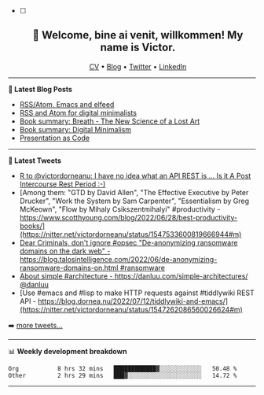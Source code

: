   - [ ] <h2 align="center">👋 Welcome, bine ai venit, willkommen! My name is Victor. </h2>
                    <p align="center">
                    <a href="https://dornea.nu/cv">CV</a> •
                    <a href="https://blog.dornea.nu">Blog</a> •
                    <a href="https://twitter.com/victordorneanu">Twitter</a> •
                    <a href="https://www.linkedin.com/in/victor-dorneanu/">LinkedIn</a> 
                    </p>

  <!--
  **dorneanu/dorneanu** is a ✨ _special_ ✨ repository because its `README.md` (this file) appears on your GitHub profile.

  Here are some ideas to get you started:

  - 🔭 I’m currently working on ...
  - 🌱 I’m currently learning ...
  - 👯 I’m looking to collaborate on ...
  - 🤔 I’m looking for help with ...
  - 💬 Ask me about ...
  - 📫 How to reach me: ...
  - 😄 Pronouns: ...
  - ⚡ Fun fact: ...
  -->

  ---

  **📝 Latest Blog Posts**

  <!-- BLOG-POST-LIST:START -->
- [RSS/Atom, Emacs and elfeed](https://blog.dornea.nu/2022/06/29/rss/atom-emacs-and-elfeed/)
- [RSS and Atom for digital minimalists](https://blog.dornea.nu/2022/06/13/rss-and-atom-for-digital-minimalists/)
- [Book summary: Breath - The New Science of a Lost Art](https://blog.dornea.nu/2022/05/30/book-summary-breath-the-new-science-of-a-lost-art/)
- [Book summary: Digital Minimalism](https://blog.dornea.nu/2022/05/02/book-summary-digital-minimalism/)
- [Presentation as Code](https://blog.dornea.nu/2022/01/19/presentation-as-code/)
<!-- BLOG-POST-LIST:END -->

  ---

  **📱 Latest Tweets**

  <!-- TWITTER:START -->
- [R to @victordorneanu: I have no idea what an API REST is ... Is it A Post Intercourse Rest Period :-&rpar;](https://nitter.net/BeaBonobo/status/1547617122192216064#m)
- [Among them: &quot;GTD by David Allen&quot;, &quot;The Effective Executive by Peter Drucker&quot;, &quot;Work the System by Sam Carpenter&quot;, &quot;Essentialism by Greg McKeown&quot;, &quot;Flow by Mihaly Csikszentmihalyi&quot; #productivity - https://www.scotthyoung.com/blog/2022/06/28/best-productivity-books/](https://nitter.net/victordorneanu/status/1547533600819666944#m)
- [Dear Criminals, don&#39;t ignore #opsec &quot;De-anonymizing ransomware domains on the dark web&quot; - https://blog.talosintelligence.com/2022/06/de-anonymizing-ransomware-domains-on.html #ransomware](https://nitter.net/victordorneanu/status/1547523040870862848#m)
- [About simple #architecture - https://danluu.com/simple-architectures/ @danluu](https://nitter.net/victordorneanu/status/1547521345667358720#m)
- [Use #emacs and #lisp to make HTTP requests against #tiddlywiki REST API - https://blog.dornea.nu/2022/07/12/tiddlywiki-and-emacs/](https://nitter.net/victordorneanu/status/1547262086560026624#m)
<!-- TWITTER:END -->

  ➡️ [more tweets...](https://twitter.com/victordorneanu)

  ---

  📊 **Weekly development breakdown**

  <!--START_SECTION:waka-->

```text
Org           8 hrs 32 mins   ████████████▓░░░░░░░░░░░░   50.48 %
Other         2 hrs 29 mins   ███▓░░░░░░░░░░░░░░░░░░░░░   14.72 %
```

<!--END_SECTION:waka-->

  ---
